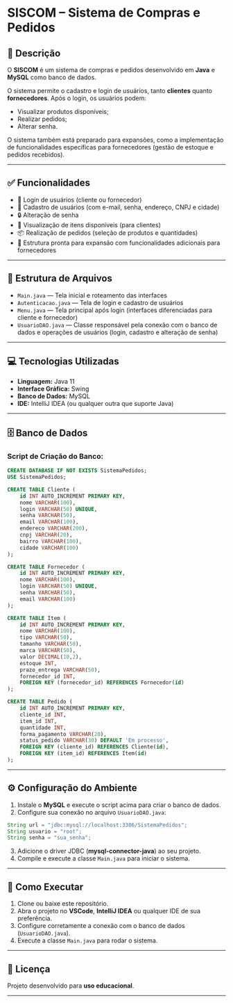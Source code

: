
# SISCOM – Sistema de Compras e Pedidos

## 📄 Descrição
O **SISCOM** é um sistema de compras e pedidos desenvolvido em **Java** e **MySQL** como banco de dados. 

O sistema permite o cadastro e login de usuários, tanto **clientes** quanto **fornecedores**. Após o login, os usuários podem:

- Visualizar produtos disponíveis;
- Realizar pedidos;
- Alterar senha.

O sistema também está preparado para expansões, como a implementação de funcionalidades específicas para fornecedores (gestão de estoque e pedidos recebidos).

---

## ✅ Funcionalidades
- 🔑 Login de usuários (cliente ou fornecedor)
- 📝 Cadastro de usuários (com e-mail, senha, endereço, CNPJ e cidade)
- 🔒 Alteração de senha
- 🛒 Visualização de itens disponíveis (para clientes)
- 📦 Realização de pedidos (seleção de produtos e quantidades)
- 🚀 Estrutura pronta para expansão com funcionalidades adicionais para fornecedores

---

## 📁 Estrutura de Arquivos
- `Main.java` — Tela inicial e roteamento das interfaces
- `Autenticacao.java` — Tela de login e cadastro de usuários
- `Menu.java` — Tela principal após login (interfaces diferenciadas para cliente e fornecedor)
- `UsuarioDAO.java` — Classe responsável pela conexão com o banco de dados e operações de usuários (login, cadastro e alteração de senha)

---

## 💻 Tecnologias Utilizadas
- **Linguagem:** Java 11
- **Interface Gráfica:** Swing
- **Banco de Dados:** MySQL
- **IDE:** IntelliJ IDEA (ou qualquer outra que suporte Java)

---

## 🗄️ Banco de Dados
### Script de Criação do Banco:
```sql
CREATE DATABASE IF NOT EXISTS SistemaPedidos;
USE SistemaPedidos;

CREATE TABLE Cliente (
    id INT AUTO_INCREMENT PRIMARY KEY,
    nome VARCHAR(100),
    login VARCHAR(50) UNIQUE,
    senha VARCHAR(50),
    email VARCHAR(100),
    endereco VARCHAR(200),
    cnpj VARCHAR(20),
    bairro VARCHAR(100),
    cidade VARCHAR(100)
);

CREATE TABLE Fornecedor (
    id INT AUTO_INCREMENT PRIMARY KEY,
    nome VARCHAR(100),
    login VARCHAR(50) UNIQUE,
    senha VARCHAR(50),
    email VARCHAR(100)
);

CREATE TABLE Item (
    id INT AUTO_INCREMENT PRIMARY KEY,
    nome VARCHAR(100),
    tipo VARCHAR(50),
    tamanho VARCHAR(50),
    marca VARCHAR(50),
    valor DECIMAL(10,2),
    estoque INT,
    prazo_entrega VARCHAR(50),
    fornecedor_id INT,
    FOREIGN KEY (fornecedor_id) REFERENCES Fornecedor(id)
);

CREATE TABLE Pedido (
    id INT AUTO_INCREMENT PRIMARY KEY,
    cliente_id INT,
    item_id INT,
    quantidade INT,
    forma_pagamento VARCHAR(20),
    status_pedido VARCHAR(30) DEFAULT 'Em processo',
    FOREIGN KEY (cliente_id) REFERENCES Cliente(id),
    FOREIGN KEY (item_id) REFERENCES Item(id)
);
```

---

## ⚙️ Configuração do Ambiente
1. Instale o **MySQL** e execute o script acima para criar o banco de dados.
2. Configure sua conexão no arquivo `UsuarioDAO.java`:
```java
String url = "jdbc:mysql://localhost:3306/SistemaPedidos";
String usuario = "root";
String senha = "sua_senha";
```
3. Adicione o driver JDBC (**mysql-connector-java**) ao seu projeto.
4. Compile e execute a classe `Main.java` para iniciar o sistema.

---

## 🚀 Como Executar
1. Clone ou baixe este repositório.
2. Abra o projeto no **VSCode**, **IntelliJ IDEA** ou qualquer IDE de sua preferência.
3. Configure corretamente a conexão com o banco de dados (`UsuarioDAO.java`).
4. Execute a classe `Main.java` para rodar o sistema.

---

## 📜 Licença
Projeto desenvolvido para **uso educacional**.

---
